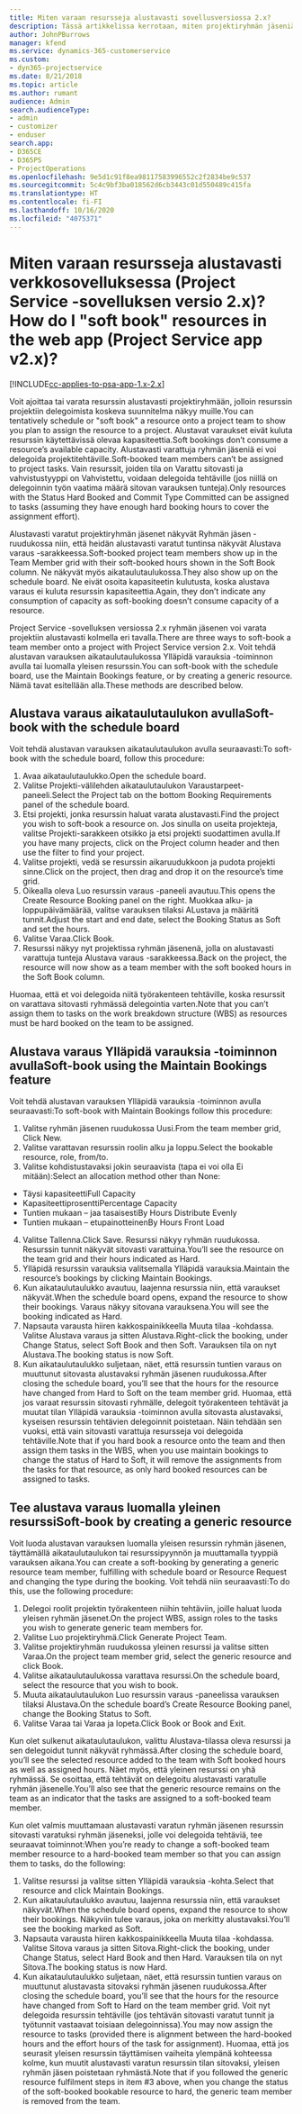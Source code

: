 ```yaml
---
title: Miten varaan resursseja alustavasti sovellusversiossa 2.x?
description: Tässä artikkelissa kerrotaan, miten projektiryhmän jäseniä varataan alustavasti Project Service -sovelluksessa.
author: JohnPBurrows
manager: kfend
ms.service: dynamics-365-customerservice
ms.custom:
- dyn365-projectservice
ms.date: 8/21/2018
ms.topic: article
ms.author: rumant
audience: Admin
search.audienceType:
- admin
- customizer
- enduser
search.app:
- D365CE
- D365PS
- ProjectOperations
ms.openlocfilehash: 9e5d1c91f8ea98117583996552c2f2834be9c537
ms.sourcegitcommit: 5c4c9bf3ba018562d6cb3443c01d550489c415fa
ms.translationtype: HT
ms.contentlocale: fi-FI
ms.lasthandoff: 10/16/2020
ms.locfileid: "4075371"
---
```

# <a name="how-do-i-soft-book-resources-in-the-web-app-project-service-app-v2x"></a><span data-ttu-id="5726c-103">Miten varaan resursseja alustavasti verkkosovelluksessa (Project Service -sovelluksen versio 2.x)?</span><span class="sxs-lookup"><span data-stu-id="5726c-103">How do I "soft book" resources in the web app (Project Service app v2.x)?</span></span>

[!INCLUDE[cc-applies-to-psa-app-1.x-2.x](../includes/cc-applies-to-psa-app-1x-2x.md)]

<span data-ttu-id="5726c-104">Voit ajoittaa tai varata resurssin alustavasti projektiryhmään, jolloin resurssin projektiin delegoimista koskeva suunnitelma näkyy muille.</span><span class="sxs-lookup"><span data-stu-id="5726c-104">You can tentatively schedule or "soft book" a resource onto a project team to show you plan to assign the resource to a project.</span></span> <span data-ttu-id="5726c-105">Alustavat varaukset eivät kuluta resurssin käytettävissä olevaa kapasiteettia.</span><span class="sxs-lookup"><span data-stu-id="5726c-105">Soft bookings don’t consume a resource’s available capacity.</span></span> <span data-ttu-id="5726c-106">Alustavasti varattuja ryhmän jäseniä ei voi delegoida projektitehtäville.</span><span class="sxs-lookup"><span data-stu-id="5726c-106">Soft-booked team members can’t be assigned to project tasks.</span></span> <span data-ttu-id="5726c-107">Vain resurssit, joiden tila on Varattu sitovasti ja vahvistustyyppi on Vahvistettu, voidaan delegoida tehtäville (jos niillä on delegoinnin työn vaatima määrä sitovan varauksen tunteja).</span><span class="sxs-lookup"><span data-stu-id="5726c-107">Only resources with the Status Hard Booked and Commit Type Committed can be assigned to tasks (assuming they have enough hard booking hours to cover the assignment effort).</span></span>

<span data-ttu-id="5726c-108">Alustavasti varatut projektiryhmän jäsenet näkyvät Ryhmän jäsen -ruudukossa niin, että heidän alustavasti varatut tuntinsa näkyvät Alustava varaus -sarakkeessa.</span><span class="sxs-lookup"><span data-stu-id="5726c-108">Soft-booked project team members show up in the Team Member grid with their soft-booked hours shown in the Soft Book column.</span></span> <span data-ttu-id="5726c-109">Ne näkyvät myös aikataulutaulukossa.</span><span class="sxs-lookup"><span data-stu-id="5726c-109">They also show up on the schedule board.</span></span> <span data-ttu-id="5726c-110">Ne eivät osoita kapasiteetin kulutusta, koska alustava varaus ei kuluta resurssin kapasiteettia.</span><span class="sxs-lookup"><span data-stu-id="5726c-110">Again, they don’t indicate any consumption of capacity as soft-booking doesn’t consume capacity of a resource.</span></span>

<span data-ttu-id="5726c-111">Project Service -sovelluksen versiossa 2.x ryhmän jäsenen voi varata projektiin alustavasti kolmella eri tavalla.</span><span class="sxs-lookup"><span data-stu-id="5726c-111">There are three ways to soft-book a team member onto a project with Project Service version 2.x.</span></span> <span data-ttu-id="5726c-112">Voit tehdä alustavan varauksen aikataulutaulukossa Ylläpidä varauksia -toiminnon avulla tai luomalla yleisen resurssin.</span><span class="sxs-lookup"><span data-stu-id="5726c-112">You can soft-book with the schedule board, use the Maintain Bookings feature, or by creating a generic resource.</span></span> <span data-ttu-id="5726c-113">Nämä tavat esitellään alla.</span><span class="sxs-lookup"><span data-stu-id="5726c-113">These methods are described below.</span></span>

## <a name="soft-book-with-the-schedule-board"></a><span data-ttu-id="5726c-114">Alustava varaus aikataulutaulukon avulla</span><span class="sxs-lookup"><span data-stu-id="5726c-114">Soft-book with the schedule board</span></span>

<span data-ttu-id="5726c-115">Voit tehdä alustavan varauksen aikataulutaulukon avulla seuraavasti:</span><span class="sxs-lookup"><span data-stu-id="5726c-115">To soft-book with the schedule board, follow this procedure:</span></span> 
1. <span data-ttu-id="5726c-116">Avaa aikataulutaulukko.</span><span class="sxs-lookup"><span data-stu-id="5726c-116">Open the schedule board.</span></span>
2. <span data-ttu-id="5726c-117">Valitse Projekti-välilehden aikataulutaulukon Varaustarpeet-paneeli.</span><span class="sxs-lookup"><span data-stu-id="5726c-117">Select the Project tab on the bottom Booking Requirements panel of the schedule board.</span></span>
3. <span data-ttu-id="5726c-118">Etsi projekti, jonka resurssin haluat varata alustavasti.</span><span class="sxs-lookup"><span data-stu-id="5726c-118">Find the project you wish to soft-book a resource on.</span></span> <span data-ttu-id="5726c-119">Jos sinulla on useita projekteja, valitse Projekti-sarakkeen otsikko ja etsi projekti suodattimen avulla.</span><span class="sxs-lookup"><span data-stu-id="5726c-119">If you have many projects, click on the Project column header and then use the filter to find your project.</span></span>
4. <span data-ttu-id="5726c-120">Valitse projekti, vedä se resurssin aikaruudukkoon ja pudota projekti sinne.</span><span class="sxs-lookup"><span data-stu-id="5726c-120">Click on the project, then drag and drop it on the resource’s time grid.</span></span>
5. <span data-ttu-id="5726c-121">Oikealla oleva Luo resurssin varaus -paneeli avautuu.</span><span class="sxs-lookup"><span data-stu-id="5726c-121">This opens the Create Resource Booking panel on the right.</span></span> <span data-ttu-id="5726c-122">Muokkaa alku- ja loppupäivämäärää, valitse varauksen tilaksi ALustava ja määritä tunnit.</span><span class="sxs-lookup"><span data-stu-id="5726c-122">Adjust the start and end date, select the Booking Status as Soft and set the hours.</span></span> 
6. <span data-ttu-id="5726c-123">Valitse Varaa.</span><span class="sxs-lookup"><span data-stu-id="5726c-123">Click Book.</span></span>
7. <span data-ttu-id="5726c-124">Resurssi näkyy nyt projektissa ryhmän jäsenenä, jolla on alustavasti varattuja tunteja Alustava varaus -sarakkeessa.</span><span class="sxs-lookup"><span data-stu-id="5726c-124">Back on the project, the resource will now show as a team member with the soft booked hours in the Soft Book column.</span></span>

<span data-ttu-id="5726c-125">Huomaa, että et voi delegoida niitä työrakenteen tehtäville, koska resurssit on varattava sitovasti ryhmässä delegointia varten.</span><span class="sxs-lookup"><span data-stu-id="5726c-125">Note that you can’t assign them to tasks on the work breakdown structure (WBS) as resources must be hard booked on the team to be assigned.</span></span>

## <a name="soft-book-using-the-maintain-bookings-feature"></a><span data-ttu-id="5726c-126">Alustava varaus Ylläpidä varauksia -toiminnon avulla</span><span class="sxs-lookup"><span data-stu-id="5726c-126">Soft-book using the Maintain Bookings feature</span></span>

<span data-ttu-id="5726c-127">Voit tehdä alustavan varauksen Ylläpidä varauksia -toiminnon avulla seuraavasti:</span><span class="sxs-lookup"><span data-stu-id="5726c-127">To soft-book with Maintain Bookings follow this procedure:</span></span>
1. <span data-ttu-id="5726c-128">Valitse ryhmän jäsenen ruudukossa Uusi.</span><span class="sxs-lookup"><span data-stu-id="5726c-128">From the team member grid, Click New.</span></span>
2. <span data-ttu-id="5726c-129">Valitse varattavan resurssin roolin alku ja loppu.</span><span class="sxs-lookup"><span data-stu-id="5726c-129">Select the bookable resource, role, from/to.</span></span>
3. <span data-ttu-id="5726c-130">Valitse kohdistustavaksi jokin seuraavista (tapa ei voi olla Ei mitään):</span><span class="sxs-lookup"><span data-stu-id="5726c-130">Select an allocation method other than None:</span></span>
- <span data-ttu-id="5726c-131">Täysi kapasiteetti</span><span class="sxs-lookup"><span data-stu-id="5726c-131">Full Capacity</span></span>
- <span data-ttu-id="5726c-132">Kapasiteettiprosentti</span><span class="sxs-lookup"><span data-stu-id="5726c-132">Percentage Capacity</span></span>
- <span data-ttu-id="5726c-133">Tuntien mukaan – jaa tasaisesti</span><span class="sxs-lookup"><span data-stu-id="5726c-133">By Hours Distribute Evenly</span></span>
- <span data-ttu-id="5726c-134">Tuntien mukaan – etupainotteinen</span><span class="sxs-lookup"><span data-stu-id="5726c-134">By Hours Front Load</span></span>
4. <span data-ttu-id="5726c-135">Valitse Tallenna.</span><span class="sxs-lookup"><span data-stu-id="5726c-135">Click Save.</span></span> <span data-ttu-id="5726c-136">Resurssi näkyy ryhmän ruudukossa. Resurssin tunnit näkyvät sitovasti varattuina.</span><span class="sxs-lookup"><span data-stu-id="5726c-136">You’ll see the resource on the team grid and their hours indicated as Hard.</span></span>
5. <span data-ttu-id="5726c-137">Ylläpidä resurssin varauksia valitsemalla Ylläpidä varauksia.</span><span class="sxs-lookup"><span data-stu-id="5726c-137">Maintain the resource’s bookings by clicking Maintain Bookings.</span></span>
6. <span data-ttu-id="5726c-138">Kun aikataulutaulukko avautuu, laajenna resurssia niin, että varaukset näkyvät.</span><span class="sxs-lookup"><span data-stu-id="5726c-138">When the schedule board opens, expand the resource to show their bookings.</span></span> <span data-ttu-id="5726c-139">Varaus näkyy sitovana varauksena.</span><span class="sxs-lookup"><span data-stu-id="5726c-139">You will see the booking indicated as Hard.</span></span>
7. <span data-ttu-id="5726c-140">Napsauta varausta hiiren kakkospainikkeella Muuta tilaa -kohdassa. Valitse Alustava varaus ja sitten Alustava.</span><span class="sxs-lookup"><span data-stu-id="5726c-140">Right-click the booking, under Change Status, select Soft Book and then Soft.</span></span> <span data-ttu-id="5726c-141">Varauksen tila on nyt Alustava.</span><span class="sxs-lookup"><span data-stu-id="5726c-141">The booking status is now Soft.</span></span>
8. <span data-ttu-id="5726c-142">Kun aikataulutaulukko suljetaan, näet, että resurssin tuntien varaus on muuttunut sitovasta alustavaksi ryhmän jäsenen ruudukossa.</span><span class="sxs-lookup"><span data-stu-id="5726c-142">After closing the schedule board, you’ll see that the hours for the resource have changed from Hard to Soft on the team member grid.</span></span>
<span data-ttu-id="5726c-143">Huomaa, että jos varaat resurssin sitovasti ryhmälle, delegoit työrakenteen tehtävät ja muutat tilan Ylläpidä varauksia -toiminnon avulla sitovasta alustavaksi, kyseisen resurssin tehtävien delegoinnit poistetaan. Näin tehdään sen vuoksi, että vain sitovasti varattuja resursseja voi delegoida tehtäville.</span><span class="sxs-lookup"><span data-stu-id="5726c-143">Note that if you hard book a resource onto the team and then assign them tasks in the WBS, when you use maintain bookings to change the status of Hard to Soft, it will remove the assignments from the tasks for that resource, as only hard booked resources can be assigned to tasks.</span></span>

## <a name="soft-book-by-creating-a-generic-resource"></a><span data-ttu-id="5726c-144">Tee alustava varaus luomalla yleinen resurssi</span><span class="sxs-lookup"><span data-stu-id="5726c-144">Soft-book by creating a generic resource</span></span>

<span data-ttu-id="5726c-145">Voit luoda alustavan varauksen luomalla yleisen resurssin ryhmän jäsenen, täyttämällä aikataulutaulukon tai resurssipyynnön ja muuttamalla tyyppiä varauksen aikana.</span><span class="sxs-lookup"><span data-stu-id="5726c-145">You can create a soft-booking by generating a generic resource team member, fulfilling with schedule board or Resource Request and changing the type during the booking.</span></span>
<span data-ttu-id="5726c-146">Voit tehdä niin seuraavasti:</span><span class="sxs-lookup"><span data-stu-id="5726c-146">To do this, use the following procedure:</span></span>

1. <span data-ttu-id="5726c-147">Delegoi roolit projektin työrakenteen niihin tehtäviin, joille haluat luoda yleisen ryhmän jäsenet.</span><span class="sxs-lookup"><span data-stu-id="5726c-147">On the project WBS, assign roles to the tasks you wish to generate generic team members for.</span></span>
2. <span data-ttu-id="5726c-148">Valitse Luo projektiryhmä.</span><span class="sxs-lookup"><span data-stu-id="5726c-148">Click Generate Project Team.</span></span>
3. <span data-ttu-id="5726c-149">Valitse projektiryhmän ruudukossa yleinen resurssi ja valitse sitten Varaa.</span><span class="sxs-lookup"><span data-stu-id="5726c-149">On the project team member grid, select the generic resource and click Book.</span></span>
4. <span data-ttu-id="5726c-150">Valitse aikataulutaulukossa varattava resurssi.</span><span class="sxs-lookup"><span data-stu-id="5726c-150">On the schedule board, select the resource that you wish to book.</span></span>
5. <span data-ttu-id="5726c-151">Muuta aikataulutaulukon Luo resurssin varaus -paneelissa varauksen tilaksi Alustava.</span><span class="sxs-lookup"><span data-stu-id="5726c-151">On the schedule board’s Create Resource Booking panel, change the Booking Status to Soft.</span></span>
6. <span data-ttu-id="5726c-152">Valitse Varaa tai Varaa ja lopeta.</span><span class="sxs-lookup"><span data-stu-id="5726c-152">Click Book or Book and Exit.</span></span>

<span data-ttu-id="5726c-153">Kun olet sulkenut aikataulutaulukon, valittu Alustava-tilassa oleva resurssi ja sen delegoidut tunnit näkyvät ryhmässä.</span><span class="sxs-lookup"><span data-stu-id="5726c-153">After closing the schedule board, you’ll see the selected resource added to the team with Soft booked hours as well as assigned hours.</span></span> <span data-ttu-id="5726c-154">Näet myös, että yleinen resurssi on yhä ryhmässä. Se osoittaa, että tehtävät on delegoitu alustavasti varatulle ryhmän jäsenelle.</span><span class="sxs-lookup"><span data-stu-id="5726c-154">You’ll also see that the generic resource remains on the team as an indicator that the tasks are assigned to a soft-booked team member.</span></span>

<span data-ttu-id="5726c-155">Kun olet valmis muuttamaan alustavasti varatun ryhmän jäsenen resurssin sitovasti varatuksi ryhmän jäseneksi, jolle voi delegoida tehtäviä, tee seuraavat toiminnot:</span><span class="sxs-lookup"><span data-stu-id="5726c-155">When you’re ready to change a soft-booked team member resource to a hard-booked team member so that you can assign them to tasks, do the following:</span></span>

1. <span data-ttu-id="5726c-156">Valitse resurssi ja valitse sitten Ylläpidä varauksia -kohta.</span><span class="sxs-lookup"><span data-stu-id="5726c-156">Select that resource and click Maintain Bookings.</span></span>
2. <span data-ttu-id="5726c-157">Kun aikataulutaulukko avautuu, laajenna resurssia niin, että varaukset näkyvät.</span><span class="sxs-lookup"><span data-stu-id="5726c-157">When the schedule board opens, expand the resource to show their bookings.</span></span> <span data-ttu-id="5726c-158">Näkyviin tulee varaus, joka on merkitty alustavaksi.</span><span class="sxs-lookup"><span data-stu-id="5726c-158">You’ll see the booking marked as Soft.</span></span>
3. <span data-ttu-id="5726c-159">Napsauta varausta hiiren kakkospainikkeella Muuta tilaa -kohdassa. Valitse Sitova varaus ja sitten Sitova.</span><span class="sxs-lookup"><span data-stu-id="5726c-159">Right-click the booking, under Change Status, select Hard Book and then Hard.</span></span> <span data-ttu-id="5726c-160">Varauksen tila on nyt Sitova.</span><span class="sxs-lookup"><span data-stu-id="5726c-160">The booking status is now Hard.</span></span>
4. <span data-ttu-id="5726c-161">Kun aikataulutaulukko suljetaan, näet, että resurssin tuntien varaus on muuttunut alustavasta sitovaksi ryhmän jäsenen ruudukossa.</span><span class="sxs-lookup"><span data-stu-id="5726c-161">After closing the schedule board, you’ll see that the hours for the resource have changed from Soft to Hard on the team member grid.</span></span> <span data-ttu-id="5726c-162">Voit nyt delegoida resurssin tehtäville (jos tehtävän sitovasti varatut tunnit ja työtunnit vastaavat toisiaan delegoinnissa).</span><span class="sxs-lookup"><span data-stu-id="5726c-162">You may now assign the resource to tasks (provided there is alignment between the hard-booked hours and the effort hours of the task for assignment).</span></span> <span data-ttu-id="5726c-163">Huomaa, että jos seurasit yleisen resurssin täyttämisen vaiheita ylempänä kohteessa kolme, kun muutit alustavasti varatun resurssin tilan sitovaksi, yleisen ryhmän jäsen poistetaan ryhmästä.</span><span class="sxs-lookup"><span data-stu-id="5726c-163">Note that if you followed the generic resource fulfilment steps in item #3 above, when you change the status of the soft-booked bookable resource to hard, the generic team member is removed from the team.</span></span>
